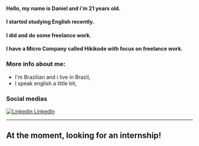 #### Hello, my name is Daniel and i'm 21 years old.
#### I started studying English recently.
#### I did and do some freelance work.
#### I have a Micro Company called Hikikode with focus on freelance work.

### More info about me:

- I'm Brazilian and i live in Brazil,
- I speak english a little bit,

### Social medias
[![Linkedin](https://i.stack.imgur.com/gVE0j.png) LinkedIn](https://www.linkedin.com/in/danielribeiroa)

---------------------------------------------------------------------------------------------------------------------------------------------------------------------------
## At the moment, looking for an internship!
